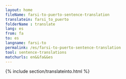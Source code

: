 ```yaml
---
layout: home
fileName: farsi-to-puerto-sentence-translation
translatein: farsi_to_puerto
folderName : translate
lang: es
from: fa
to: es
langname: farsi-to
permalink: /es/farsi-to-puerto-sentence-translation
tool: sentence-translations
matchurls: en&&fa&&es
---
```

{% include section/translateinto.html %}
